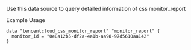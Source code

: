 Use this data source to query detailed information of css monitor_report

Example Usage

```hcl
data "tencentcloud_css_monitor_report" "monitor_report" {
  monitor_id = "0e8a12b5-df2a-4a1b-aa98-97d5610aa142"
}
```